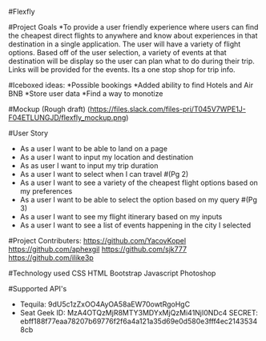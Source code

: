 #Flexfly

#Project Goals 
*To provide a user friendly experience where users can find the cheapest direct flights to anywhere and know about experiences in that destination in a single application. The user will have a variety of flight options. Based off of the user selection, a variety of events at that destination will be display so the user can plan what to do during their trip. Links will be provided for the events. Its a one stop shop for trip info. 

#Iceboxed ideas: 
*Possible bookings
*Added ability to find Hotels and Air BNB
*Store user data
*Find a way to monotize

#Mockup (Rough draft)
(https://files.slack.com/files-pri/T045V7WPE1J-F04ETLUNGJD/flexfly_mockup.png)


#User Story 
* As a user I want to be able to land on a page
* As a user I want to input my location and destination
* As as user I want to input my trip duration 
* As a user I want to select when I can travel 
#(Pg 2)
* As a user I want to see a variety of the cheapest flight options based on my preferences 
* As a user I want to be able to select the option based on my query
#(Pg 3)
* As a user I want to see my flight itinerary based on my inputs
* As a user I want to see a list of events happening in the city I selected




#Project Contributers: 
https://github.com/YacovKopel
https://github.com/aphexgil
https://github.com/sjk777
https://github.com/ilike3p

#Technology used
CSS
HTML 
Bootstrap 
Javascript 
Photoshop

#Supported API's
* Tequila:
9dU5c1zZxOO4AyOA58aEW70owtRgoHgC
* Seat Geek 
ID: MzA4OTQzMjR8MTY3MDYxMjQzMi41NjI0NDc4
SECRET: ebff188f77eaa78207b69776f2f6a4a121a35d69e0d580e3fff4ec21435348cb
